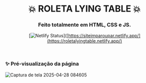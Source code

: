 <!-- Cabeçario -->

<div align="center">
  <h1>
  💥 ROLETA LYING TABLE 💥
  </h1>
  <h3>
   Feito totalmente em HTML, CSS e JS.
  </h3>
  
  [![Netlify Status](https://api.netlify.com/api/v1/badges/3d1c9e82-ede1-4a5c-a3cc-ea4c38302ca2/deploy-status)]([https://siteimparoupar.netlify.app/](https://roletalyingtable.netlify.app/)
  
</div>

<br>

 <!-- Pré-visualização da primeira página -->
<h3>
    ✨ Pré-visualização da página
</h3>

![Captura de tela 2025-04-28 084605](https://github.com/user-attachments/assets/72b803d6-3cdb-436a-8568-f412d9ae0fe5)
